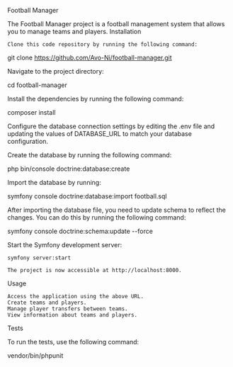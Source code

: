 Football Manager

The Football Manager project is a football management system that allows you to manage teams and players.
Installation

    Clone this code repository by running the following command:

    

git clone https://github.com/Avo-Ni/football-manager.git

Navigate to the project directory:


cd football-manager

Install the dependencies by running the following command:

composer install

Configure the database connection settings by editing the .env file and updating the values of DATABASE_URL to match your database configuration.

Create the database by running the following command:

php bin/console doctrine:database:create

Import the database by running:

symfony console doctrine:database:import football.sql

After importing the database file, you need to update schema to reflect the changes. You can do this by running the following command:

symfony console doctrine:schema:update --force


Start the Symfony development server:


    symfony server:start

    The project is now accessible at http://localhost:8000.

Usage

    Access the application using the above URL.
    Create teams and players.
    Manage player transfers between teams.
    View information about teams and players.

Tests

To run the tests, use the following command:

vendor/bin/phpunit
